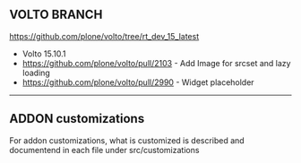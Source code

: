## VOLTO BRANCH

https://github.com/plone/volto/tree/rt_dev_15_latest 

* Volto 15.10.1
* https://github.com/plone/volto/pull/2103 - Add Image for srcset and lazy loading 
* https://github.com/plone/volto/pull/2990 - Widget placeholder

---

## ADDON customizations

For addon customizations, what is customized is described and documentend in each file under src/customizations
